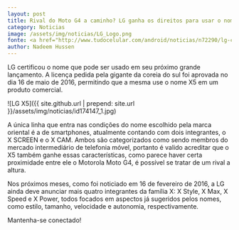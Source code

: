 ```yaml
---
layout: post
title: Rival do Moto G4 a caminho? LG ganha os direitos para usar o nome X5
category: Noticias
image: /assets/img/noticias/LG_Logo.png
fonte: <a href="http://www.tudocelular.com/android/noticias/n72290/lg-certifica-o-nome-X5-novo-smartphone-.html">Tudocelular</a>
author: Nadeem Hussen
---
```


LG certificou o nome que pode ser usado em seu próximo grande lançamento. 
A licença pedida pela gigante da coreia do sul foi aprovada no dia 16 de maio de 2016, permitindo que a mesma use o nome X5 em um produto comercial.

![LG X5]({{ site.github.url | prepend: site.url }}/assets/img/noticias/id174147_1.jpg)

A única linha que entra nas condições do nome escolhido pela marca oriental é a de smartphones, atualmente contando com dois integrantes, o X SCREEN e o X CAM. 
Ambos são categorizados como sendo membros do mercado intermediário de telefonia móvel, portanto é valido acreditar que o X5 também ganhe essas características, como parece haver certa proximidade entre ele o Motorola Moto G4, é possível se tratar de um rival a altura.

Nos próximos meses, como foi noticiado em 16 de fevereiro de 2016, a LG ainda deve anunciar mais quatro integrantes da família X: X Style, X Max, X Speed e X Power, todos focados em aspectos já sugeridos pelos nomes, como estilo, tamanho, velocidade e autonomia, respectivamente.

Mantenha-se conectado!
